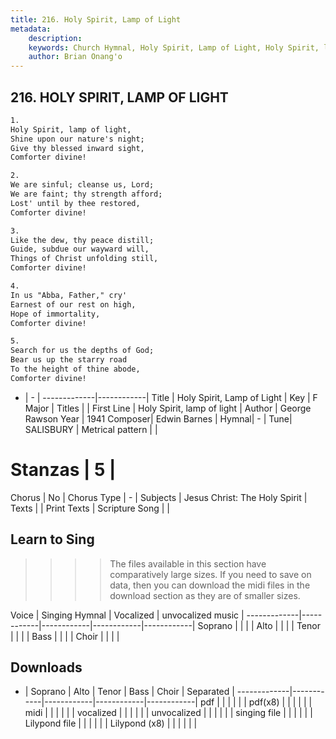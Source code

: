```yaml
---
title: 216. Holy Spirit, Lamp of Light
metadata:
    description: 
    keywords: Church Hymnal, Holy Spirit, Lamp of Light, Holy Spirit, lamp of light, 
    author: Brian Onang'o
---
```



## 216. HOLY SPIRIT, LAMP OF LIGHT

```txt
1.
Holy Spirit, lamp of light, 
Shine upon our nature's night; 
Give thy blessed inward sight, 
Comforter divine! 

2.
We are sinful; cleanse us, Lord; 
We are faint; thy strength afford; 
Lost' until by thee restored, 
Comforter divine! 

3.
Like the dew, thy peace distill; 
Guide, subdue our wayward will, 
Things of Christ unfolding still, 
Comforter divine! 

4.
In us "Abba, Father," cry' 
Earnest of our rest on high, 
Hope of immortality, 
Comforter divine! 

5.
Search for us the depths of God; 
Bear us up the starry road 
To the height of thine abode, 
Comforter divine!

```

- |   -  |
-------------|------------|
Title | Holy Spirit, Lamp of Light |
Key | F Major |
Titles |  |
First Line | Holy Spirit, lamp of light |
Author | George Rawson
Year | 1941
Composer| Edwin Barnes |
Hymnal|  - |
Tune| SALISBURY |
Metrical pattern | |
# Stanzas | 5 |
Chorus | No |
Chorus Type | - |
Subjects | Jesus Christ: The Holy Spirit |
Texts |  |
Print Texts | 
Scripture Song |  |
  
## Learn to Sing

>>>> The files available in this section have comparatively large sizes. If you need to save on data, then you can download the midi files in the download section as they are of smaller sizes.

Voice |  Singing Hymnal | Vocalized | unvocalized music |
-------------|------------|------------|------------|------------|
Soprano | | | |
Alto | | | |
Tenor | | | |
Bass | | | |
Choir | | | |

## Downloads

- |  Soprano | Alto | Tenor | Bass | Choir | Separated |
-------------|------------|------------|------------|------------|
pdf | | | | | |
pdf(x8) | | | | | |
midi | | | | | |
vocalized | | | | | |
unvocalized | | | | | |
singing file | | | | | |
Lilypond file | | | | | |
Lilypond (x8) | | | | | |
  